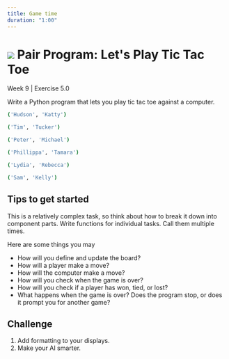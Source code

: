 ```yaml
---
title: Game time
duration: "1:00"
---
```


# ![](https://ga-dash.s3.amazonaws.com/production/assets/logo-9f88ae6c9c3871690e33280fcf557f33.png) Pair Program: Let's Play Tic Tac Toe
Week 9 | Exercise 5.0

Write a Python program that lets you play tic tac toe against a computer.


```bash
('Hudson', 'Katty')

('Tim', 'Tucker')

('Peter', 'Michael')

('Phillippa', 'Tamara')

('Lydia', 'Rebecca')

('Sam', 'Kelly')


```
## Tips to get started
This is a relatively complex task, so think about how to break it down into component parts. Write functions for individual tasks. Call them multiple times.

Here are some things you may
- How will you define and update the board?
- How will a player make a move?
- How will the computer make a move?
- How will you check when the game is over?
- How will you check if a player has won, tied, or lost?
- What happens when the game is over? Does the program stop, or does it prompt you for another game?

## Challenge
1. Add formatting to your displays.
2. Make your AI smarter.
